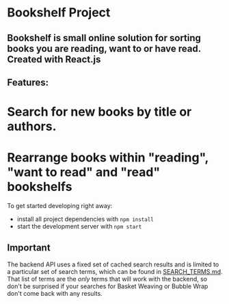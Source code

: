 # Bookshelf Project

## Bookshelf is small online solution for sorting books you are reading, want to or have read. Created with React.js

## Features:

# Search for new books by title or authors.

# Rearrange books within "reading", "want to read" and "read" bookshelfs

To get started developing right away:

- install all project dependencies with `npm install`
- start the development server with `npm start`

## Important

The backend API uses a fixed set of cached search results and is limited to a particular set of search terms, which can be found in [SEARCH_TERMS.md](SEARCH_TERMS.md). That list of terms are the _only_ terms that will work with the backend, so don't be surprised if your searches for Basket Weaving or Bubble Wrap don't come back with any results.
